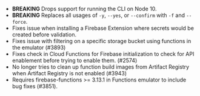 - **BREAKING** Drops support for running the CLI on Node 10.
- **BREAKING** Replaces all usages of `-y`, `--yes`, or `--confirm` with `-f` and `--force`.
- Fixes issue when installing a Firebase Extension where secrets would be created before validation.
- Fixes issue with filtering on a specific storage bucket using functions in the emulator (#3893)
- Fixes check in Cloud Functions for Firebase initialization to check for API enablement before trying to enable them. (#2574)
- No longer tries to clean up function build images from Artifact Registry when Artifact Registry is not enabled (#3943)
- Requires firebase-functions >= 3.13.1 in Functions emulator to include bug fixes (#3851).
